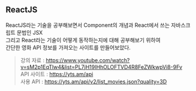 ## ReactJS

ReactJS라는 기술을 공부해보면서 Component의 개념과 React에서 쓰는 자바스크립트 문법인 JSX </br>
그리고 React라는 기술이 어떻게 동작하는지에 대해 공부해보기 위하여 </br>
간단한 영화 API 정보를 가져오는 사이트를 만들어보았다.
</br>
> 강의 자료 : https://www.youtube.com/watch?v=sM2p1EqTlw4&list=PL7jH19IHhOLOFTVD4R8FeZWkwpVi8-9Fv </br>
> API 사이트 : https://yts.am/api </br>
> 사용 API : https://yts.am/api/v2/list_movies.json?quality=3D
